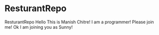 # ResturantRepo
ResturantRepo
Hello This is Manish Chitre! I am a programmer! Please join me!
Ok I am joining you as Sunny!
